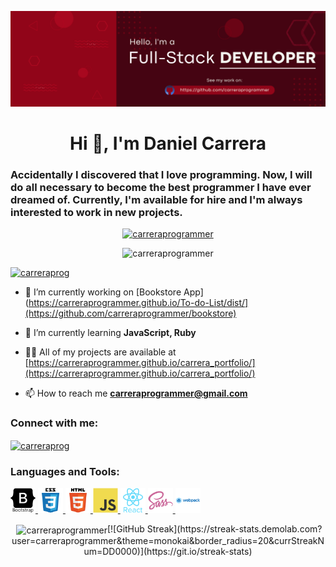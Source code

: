 ![](https://github.com/carreraprogrammer/carreraprogrammer/blob/main/bnr.png)

<h1 align="center">Hi 👋, I'm Daniel Carrera</h1>

<h3 align="left">Accidentally I discovered that I love programming. Now, I will do all necessary to become the best programmer I have ever dreamed of. Currently, I'm available for hire and I'm always interested to work in new projects.

</h3>

<p align="center"> <a href="https://github.com/ryo-ma/github-profile-trophy"><img src="https://github-profile-trophy.vercel.app/?username=carreraprogrammer" alt="carreraprogrammer" /></a> </p>

<p align="center"> <img src="https://komarev.com/ghpvc/?username=carreraprogrammer&label=Profile%20views&color=0e75b6&style=flat" alt="carreraprogrammer" /> </p>

<p align="left"> <a href="https://twitter.com/carreraprog" target="blank"><img src="https://img.shields.io/twitter/follow/carreraprog?logo=twitter&style=for-the-badge" alt="carreraprog" /></a> </p>

- 🔭 I’m currently working on [Bookstore App](https://carreraprogrammer.github.io/To-do-List/dist/](https://github.com/carreraprogrammer/bookstore)

- 🌱 I’m currently learning **JavaScript, Ruby**

- 👨‍💻 All of my projects are available at [https://carreraprogrammer.github.io/carrera_portfolio/](https://carreraprogrammer.github.io/carrera_portfolio/)

- 📫 How to reach me **carreraprogrammer@gmail.com**

<h3 align="left">Connect with me:</h3>
<p align="left">
<a href="https://twitter.com/carreraprog" target="blank"><img align="center" src="https://raw.githubusercontent.com/rahuldkjain/github-profile-readme-generator/master/src/images/icons/Social/twitter.svg" alt="carreraprog" height="30" width="40" /></a>
</p>

<h3 align="left">Languages and Tools:</h3>
<p align="left"> <a href="https://getbootstrap.com" target="_blank" rel="noreferrer"> <img src="https://raw.githubusercontent.com/devicons/devicon/master/icons/bootstrap/bootstrap-plain-wordmark.svg" alt="bootstrap" width="40" height="40"/> </a> <a href="https://www.w3schools.com/css/" target="_blank" rel="noreferrer"> <img src="https://raw.githubusercontent.com/devicons/devicon/master/icons/css3/css3-original-wordmark.svg" alt="css3" width="40" height="40"/> </a> <a href="https://www.w3.org/html/" target="_blank" rel="noreferrer"> <img src="https://raw.githubusercontent.com/devicons/devicon/master/icons/html5/html5-original-wordmark.svg" alt="html5" width="40" height="40"/> </a> <a href="https://developer.mozilla.org/en-US/docs/Web/JavaScript" target="_blank" rel="noreferrer"> <img src="https://raw.githubusercontent.com/devicons/devicon/master/icons/javascript/javascript-original.svg" alt="javascript" width="40" height="40"/> </a> <a href="https://reactjs.org/" target="_blank" rel="noreferrer"> <img src="https://raw.githubusercontent.com/devicons/devicon/master/icons/react/react-original-wordmark.svg" alt="react" width="40" height="40"/> </a> <a href="https://sass-lang.com" target="_blank" rel="noreferrer"> <img src="https://raw.githubusercontent.com/devicons/devicon/master/icons/sass/sass-original.svg" alt="sass" width="40" height="40"/> </a> <a href="https://webpack.js.org" target="_blank" rel="noreferrer"> <img src="https://raw.githubusercontent.com/devicons/devicon/d00d0969292a6569d45b06d3f350f463a0107b0d/icons/webpack/webpack-original-wordmark.svg" alt="webpack" width="40" height="40"/> </a> </p>


<p align="center">&nbsp;<img align="center" src="https://github-readme-stats.vercel.app/api?username=carreraprogrammer&show_icons=true&locale=en" alt="carreraprogrammer" />[![GitHub Streak](https://streak-stats.demolab.com?user=carreraprogrammer&theme=monokai&border_radius=20&currStreakNum=DD0000)](https://git.io/streak-stats)
